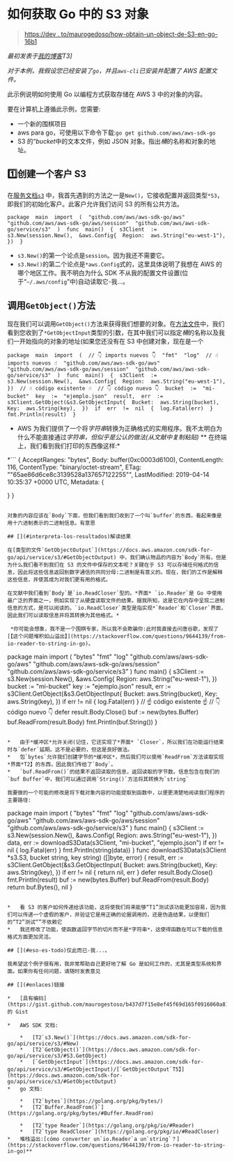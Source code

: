 # 如何获取 Go 中的 S3 对象

> [https://dev . to/maurogedoso/how-obtain-un-object-de-S3-en-go-16b1](https://dev.to/maurogestoso/como-obtener-un-objeto-de-s3-en-go-16b1)

*最初发表于[我的博客](https://maurogestoso.github.io/blog/2019/como-obtener-un-objeto-de-s3-en-go/)T3]*

*对于本例，我假设您已经安装了`go`，并且`aws-cli`已安装并配置了 AWS 配置文件。*

此示例说明如何使用 Go 以编程方式获取存储在 AWS 3 中的对象的内容。

要在计算机上遵循此示例，您需要:

*   一个新的围棋项目
*   aws para go，可使用以下命令下载:`go get github.com/aws/aws-sdk-go`
*   S3 的“*bucket*中的文本文件，例如 JSON 对象。指出*桶*的名称和对象的地址。

## [](#crea-un-cliente-de-s3)1️⃣创建一个客户 S3

在[服务文档`s3`](https://docs.aws.amazon.com/sdk-for-go/api/service/s3/#New) 中，我首先遇到的方法之一是`New()`，它接收配置并返回类型`*S3`，即我们的初始化客户。此客户允许我们访问 S3 的所有公共方法。

```
package  main  import  (  "github.com/aws/aws-sdk-go/aws"  "github.com/aws/aws-sdk-go/aws/session"  "github.com/aws/aws-sdk-go/service/s3"  )  func  main()  {  s3Client  :=  s3.New(session.New(),  &aws.Config{  Region:  aws.String("eu-west-1"),  })  } 
```

*   `s3.New()`的第一个论点是`session`。因为我还不需要它。
*   `s3.New()`的第二个论点是`*aws.Config`式的，这里具体说明了我想在 AWS 的哪个地区工作。我不明白为什么 SDK 不从我的配置文件设置(位于“`~/.aws/config`”中)自动读取它-我...。

## [](#invoca-el-m%C3%A9todo-raw-getobject-endraw-)调用`GetObject()`方法

现在我们可以调用`GetObject()`方法来获得我们想要的对象。在[方法文件](https://docs.aws.amazon.com/sdk-for-go/api/service/s3/#S3.GetObject)中，我们看到您收到了`*GetObjectInput`类型的引数，在其中我们可以指定*桶*的名称以及我们一开始指向的对象的地址(如果您还没有在 S3 中创建对象，现在是一个

```
package  main  import  (  // 👇 imports nuevos 👇  "fmt"  "log"  // ☝️ imports nuevos ️️☝️  "github.com/aws/aws-sdk-go/aws"  "github.com/aws/aws-sdk-go/aws/session"  "github.com/aws/aws-sdk-go/service/s3"  )  func  main()  {  s3Client  :=  s3.New(session.New(),  &aws.Config{  Region:  aws.String("eu-west-1"),  })  // ☝️ código existente ☝️  // 👇 código nuevo 👇  bucket  :=  "mi-bucket"  key  :=  "ejemplo.json"  result,  err  :=  s3Client.GetObject(&s3.GetObjectInput{  Bucket:  aws.String(bucket),  Key:  aws.String(key),  })  if  err  !=  nil  {  log.Fatal(err)  }  fmt.Println(result)  } 
```

*   AWS 为我们提供了一个将*字符串*转换为正确格式的实用程序。我不太明白为什么不能直接通过*字符串，但似乎是公认的做法(从文献中复制粘贴)*
**   在终端上，我们看到我们打印的东西像这样:*

 *```
{
  AcceptRanges: "bytes",
  Body: buffer(0xc0003d6100),
  ContentLength: 116,
  ContentType: "binary/octet-stream",
  ETag: "\"65ae86d6ce8c3139528a137657122255\"",
  LastModified: 2019-04-14 10:35:37 +0000 UTC,
  Metadata: {

  }
} 
```

对象的内容应该在`Body`下面，但我们看到我们收到了一个叫`buffer`的东西，看起来像是用十六进制表示的二进制信息。有意思

## [](#interpreta-los-resultados)解读结果

在[类型的文件`GetObjectOutput`](https://docs.aws.amazon.com/sdk-for-go/api/service/s3/#GetObjectOutput) 中，我们确认物品的内容为`Body`所有。但是为什么我们看不到我们在 S3 的文件中保存的文本呢？关键在于 S3 可以存储任何格式的信息，因此将这些信息返回到数字通信的共同分母:二进制是有意义的。现在，我们的工作是解释这些信息，并使其成为对我们更有用的格式。

在文献中我们看到`Body`是`io.ReadCloser`型的。*界面* `io.Reader`是 Go 中使用最广泛的界面之一，例如实现了从硬盘读取文件的结果。据我所知，这是它在内存中呈现二进制信息的方式，是可以阅读的。`io.ReadCloser`类型是指实现*`Reader`和`Closer`界面，因此我们可以读取信息并将其转换为其他格式。*

 *你可能会想象，我不是一个围棋专家，所以我不会欺骗你:此时我直接去问唐谷歌，发现了[【这个问题堆积如山溢出】](https://stackoverflow.com/questions/9644139/from-io-reader-to-string-in-go)。

```
package  main  import  (  "bytes"  "fmt"  "log"  "github.com/aws/aws-sdk-go/aws"  "github.com/aws/aws-sdk-go/aws/session"  "github.com/aws/aws-sdk-go/service/s3"  )  func  main()  {  s3Client  :=  s3.New(session.New(),  &aws.Config{  Region:  aws.String("eu-west-1"),  })  bucket  :=  "mi-bucket"  key  :=  "ejemplo.json"  result,  err  :=  s3Client.GetObject(&s3.GetObjectInput{  Bucket:  aws.String(bucket),  Key:  aws.String(key),  })  if  err  !=  nil  {  log.Fatal(err)  }  // ☝️ código existente ☝️  // 👇 código nuevo 👇  defer  result.Body.Close()  buf  :=  new(bytes.Buffer)  buf.ReadFrom(result.Body)  fmt.Println(buf.String())  } 
```

*   由于*缓冲区*允许关闭(记住，它还实现了*界面* `Closer`，所以我们在功能运行结束时与`defer`延期。这不是必要的，但这是良好做法。
*   包`bytes`允许我们创建字节的*缓冲区*，然后我们可以使用`ReadFrom`方法读取实现*界面*T2】的东西，因此我们传给了`Body`。
*   `buf.ReadFrom()`的结果不返回读取的信息，返回读取的字节数。信息包含在我们的`buf Buffer`中，我们可以通过调用`String()`方法将其转换为`string`

我要做的一个可能的修改是将下载对象内容的功能提取到函数中，以便更清楚地阅读我们程序的主要路径:

```
package  main  import  (  "bytes"  "fmt"  "log"  "github.com/aws/aws-sdk-go/aws"  "github.com/aws/aws-sdk-go/aws/session"  "github.com/aws/aws-sdk-go/service/s3"  )  func  main()  {  s3Client  :=  s3.New(session.New(),  &aws.Config{  Region:  aws.String("eu-west-1"),  })  data,  err  :=  downloadS3Data(s3Client,  "mi-bucket",  "ejemplo.json")  if  err  !=  nil  {  log.Fatal(err)  }  fmt.Println(string(data))  }  func  downloadS3Data(s3Client  *s3.S3,  bucket  string,  key  string)  ([]byte,  error)  {  result,  err  :=  s3Client.GetObject(&s3.GetObjectInput{  Bucket:  aws.String(bucket),  Key:  aws.String(key),  })  if  err  !=  nil  {  return  nil,  err  }  defer  result.Body.Close()  fmt.Println(result)  buf  :=  new(bytes.Buffer)  buf.ReadFrom(result.Body)  return  buf.Bytes(),  nil  } 
```

*   看 S3 的客户如何传递给该功能，这将使我们将来能够“T1”测试该功能更加容易，因为我们可以传递一个虚假的客户，并验证它是用正确的论据调用的，还是伪造结果，以便我们的“T2”测试“”不依赖它
*   我还修改了功能，使函数返回字节的切片而不是*字符串*，这使得函数在可以下载的信息格式方面更加灵活。

## [](#eso-es-todo)仅此而已-我...。

我希望这个例子很有用，我非常帮助自己更好地了解 Go 是如何工作的，尤其是类型系统和界面。如果你有任何问题，请随时发表意见

## [](#enlaces)链接

*   [具有编码](https://gist.github.com/maurogestoso/b437d7f15e8ef45f69d165f0916060a8)的 Gist

*   AWS SDK 文档:

    *   [T2`s3.New()`](https://docs.aws.amazon.com/sdk-for-go/api/service/s3/#New)
    *   [T2`GetObject()`](https://docs.aws.amazon.com/sdk-for-go/api/service/s3/#S3.GetObject)
    *   [`GetObjectInput`](https://docs.aws.amazon.com/sdk-for-go/api/service/s3/#GetObjectInput)/[`GetObjectOutput`T5】](https://docs.aws.amazon.com/sdk-for-go/api/service/s3/#GetObjectOutput)
*   go 文档:

    *   [T2`bytes`](https://golang.org/pkg/bytes/)
    *   [T2`Buffer.ReadFrom()`](https://golang.org/pkg/bytes/#Buffer.ReadFrom)

    *   [T2`type Reader`](https://golang.org/pkg/io/#Reader)
    *   [T2`type ReadCloser`](https://golang.org/pkg/io/#ReadCloser)
*   堆栈溢出:[cómo converter un`io.Reader`a un`string`？](https://stackoverflow.com/questions/9644139/from-io-reader-to-string-in-go)**